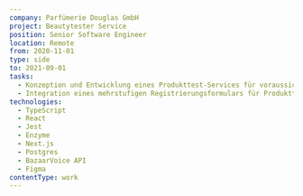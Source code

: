 ```yaml
---
company: Parfümerie Douglas GmbH
project: Beautytester Service
position: Senior Software Engineer
location: Remote
from: 2020-11-01
type: side
to: 2021-09-01
tasks:
  - Konzeption und Entwicklung eines Produkttest-Services für voraussichtlich ca. 20.000 User pro Kampagne sowie Anbindung weiterer externer Services über Rest-APIs
  - Integration eines mehrstufigen Registrierungsformulars für Produkttests in Onlineshop-Plattform (Backend und Frontend)
technologies:
  - TypeScript
  - React
  - Jest
  - Enzyme
  - Next.js
  - Postgres
  - BazaarVoice API
  - Figma
contentType: work
---
```


